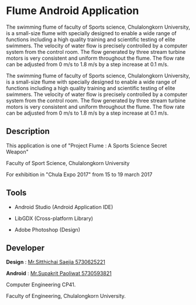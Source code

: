 # Flume Android Application
The swimming flume of faculty of Sports science, Chulalongkorn University, is a small-size flume with specially designed to enable a wide range of functions including a high quality training and scientific testing of elite swimmers. The velocity of water flow is precisely controlled by a computer system from the control room. The flow generated by three stream turbine motors is very consistent and uniform throughout the flume. The flow rate can be adjusted from 0 m/s to 1.8 m/s by a step increase at 0.1 m/s.

The swimming flume of faculty of Sports science, Chulalongkorn University, is a small-size flume with specially designed to enable a wide range of functions including a high quality training and scientific testing of elite swimmers. The velocity of water flow is precisely controlled by a computer system from the control room. The flow generated by three stream turbine motors is very consistent and uniform throughout the flume. The flow rate can be adjusted from 0 m/s to 1.8 m/s by a step increase at 0.1 m/s.

## Description

This application is one of "Project Flume : A Sports Science Secret Weapon"

Faculty of Sport Science, Chulalongkorn University

For exhibition in "Chula Expo 2017" from 15 to 19 march 2017

## Tools

- Android Studio (Android Application IDE)

- LibGDX (Cross-platform Library)

- Adobe Photoshop (Design)

## Developer

**Design**  : [Mr.Sitthichai Saejia  5730625221](https://github.com/tueytoma)

**Android** : [Mr.Supakrit Paoliwat 5730593821](https://github.com/stepboom)

Computer Engineering CP41.

Faculty of Engineering, Chulalongkorn University.
